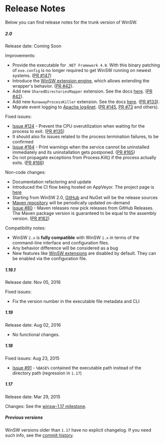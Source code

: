 Release Notes
====

Below you can find release notes for the trunk version of WinSW.

##### 2.0

Release date: Coming Soon

Improvements:
* Provide the executable for `.NET Framework 4.0`.
With this binary patching of `exe.config` is no longer required to get WinSW running on newest systems.
([PR #147](https://github.com/kohsuke/winsw/pull/147))
* Introduce the [WinSW extension engine](doc/extensions/extensions.md), which allows extending the wrapper's behavior.
([PR #42](https://github.com/kohsuke/winsw/pull/42)).
* Add new `SharedDirectoriesMapper` extension. See the docs [here](doc/extensions/sharedDirectoryMapper.md).
([PR #42](https://github.com/kohsuke/winsw/pull/42)).
* Add new `RunawayProcessKiller` extension. See the docs [here](doc/extensions/runawayProcessKiller.md).
([PR #133](https://github.com/kohsuke/winsw/pull/133)).
* Migrate event logging to [Apache log4net](https://logging.apache.org/log4net/). 
([PR #145](https://github.com/kohsuke/winsw/pull/145), [PR #73](https://github.com/kohsuke/winsw/pull/73) and others).

Fixed issues:
* [Issue #124](https://github.com/kohsuke/winsw/issues/124) - 
Prevent the CPU overutilization when waiting for the process to exit.
([PR #135](https://github.com/kohsuke/winsw/pull/135))
 * It should also fix issues related to the process termination failures, to be confirmed
* [Issue #164](https://github.com/kohsuke/winsw/issues/164) - 
Print warnings when the service cannot be uninstalled immediately and its uninstallation gets postponed.
([PR #165](https://github.com/kohsuke/winsw/pull/165))
* Do not propagate exceptions from Process.Kill() if the process actually exits.
([PR #166](https://github.com/kohsuke/winsw/pull/166))

Non-code changes:
* Documentation refactoring and update
* Introduced the CI flow being hosted on AppVeyor. The project page is [here](https://ci.appveyor.com/project/oleg-nenashev/winsw)
* Starting from WinSW 2.0, [GitHub](https://github.com/kohsuke/winsw/releases) and NuGet will be the release sources
 * [Maven repository](http://repo.jenkins-ci.org/releases/com/sun/winsw/winsw/) will be periodically updated on-demand
* [Issue #80](https://github.com/kohsuke/winsw/issues/80) - 
Maven releases now pick releases from GitHub Releases. The Maven package version is guaranteed to be equal to the assembly version. 
([PR #162](https://github.com/kohsuke/winsw/pull/162))

Compatibility notes:
* WinSW `2.x` is **fully compatible** with WinSW `1.x` in terms of the command-line interface and configuration files.
* Any behavior difference will be considered as a bug
* New features like [WinSW extensions](doc/extensions/extensions.md) are disabled by default. 
They can be enabled via the configuration file.

##### 1.19.1

Release date: Nov 05, 2016

Fixed issues:

* Fix the version number in the executable file metadata and CLI

##### 1.19

Release date: Aug 02, 2016 

* No functional changes.

##### 1.18

Fixed issues: Aug 23, 2015

* [Issue #91](https://github.com/kohsuke/winsw/issues/91) - `%BASE%` contained the executable path instead of the directory path (regression in `1.17`)


##### 1.17

Release date: Mar 29, 2015

Changes: See the [winsw-1.17 milestone](https://github.com/kohsuke/winsw/milestone/1).

##### Previous versions

WinSW versions older than `1.17` have no explicit changelog.
If you need such info, see the [commit history](https://github.com/kohsuke/winsw/commits/master).
